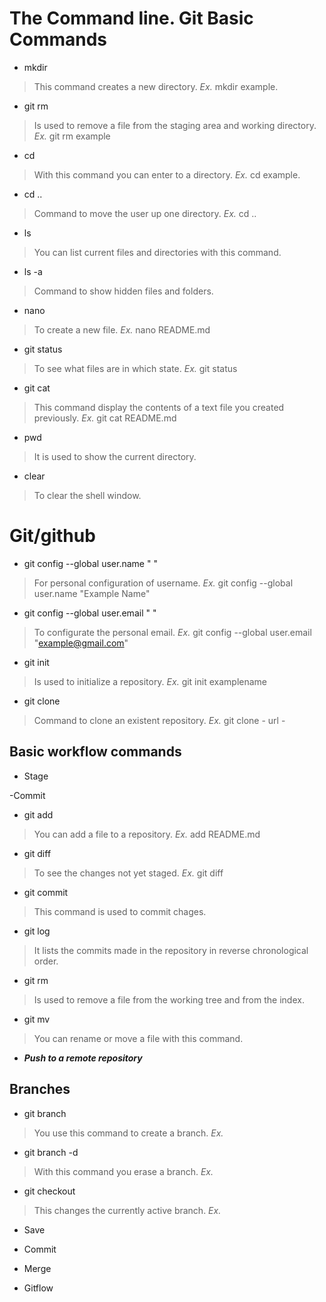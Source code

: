 # **The Command line.** Git Basic Commands

- mkdir 
>This command creates a new directory. *Ex.* mkdir example.

- git rm
>Is used to remove a file from the staging area and working directory. *Ex.* git rm example

- cd
>With this command you can enter to a directory. *Ex.* cd example.

- cd ..
>Command to move the user up one directory. *Ex.* cd .. 

- ls 
>You can list current files and directories with this command.

- ls -a
>Command to show hidden files and folders.

- nano
>To create a new file. *Ex.* nano README.md

- git status
>To see what files are in which state. *Ex.* git status

- git cat 
>This command display the contents of a text file you created previously. *Ex.* git cat README.md

- pwd	
>It is used to show the current directory.

- clear	
>To clear the shell window.  

 

# **Git/github**

- git config --global user.name " "
>For personal configuration of username.  *Ex.* git config --global user.name "Example Name"

- git config --global user.email " "
>To configurate the personal email.  *Ex.*  git config --global user.email "example@gmail.com"

- git init
>Is used to initialize a repository.  *Ex.* git init examplename

- git clone
>Command to clone an existent repository. *Ex.* git clone - url -


## Basic workflow commands

- Stage


-Commit


- git add
>You can add a file to a repository. *Ex.* add README.md

- git diff
>To see the changes not yet staged.  *Ex.* git diff

- git commit
>This command is used to commit chages.

- git log
>It lists the commits made in the repository in reverse chronological order.

- git rm
>Is used to remove a file from the working tree and from the index.

- git mv
>You can rename or move a file with this command.

- ***Push to a remote repository***

## Branches

- git branch
>You use this command to create a branch.  *Ex.* 

- git branch -d
>With this command you erase a branch. *Ex.*

- git checkout
>This changes the currently active branch. *Ex.*

- Save

- Commit

- Merge

- Gitflow
